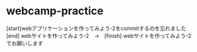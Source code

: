 # webcamp-practice

[start]webアプリケーションを作ってみよう-2をcommitするのを忘れました
[end] webサイトを作ってみよう-2　→　[finish] webサイトを作ってみよう-2　でお願いします
